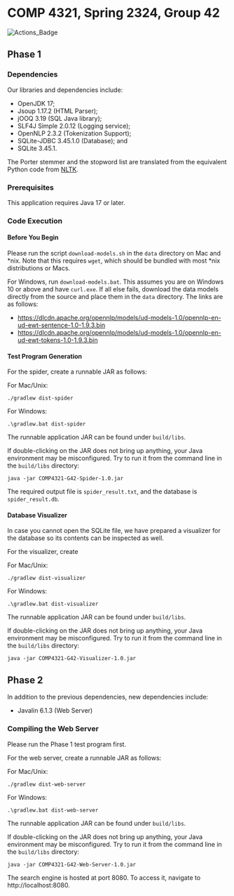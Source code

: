 # COMP 4321, Spring 2324, Group 42
![Actions_Badge](https://github.com/151044/COMP4321-G42/actions/workflows/test.yml/badge.svg)
## Phase 1
### Dependencies
Our libraries and dependencies include:
- OpenJDK 17;
- Jsoup 1.17.2 (HTML Parser);
- jOOQ 3.19 (SQL Java library);
- SLF4J Simple 2.0.12 (Logging service);
- OpenNLP 2.3.2 (Tokenization Support);
- SQLite-JDBC 3.45.1.0 (Database); and
- SQLite 3.45.1.

The Porter stemmer and the stopword list are translated from the equivalent Python code from [NLTK](https://www.nltk.org/).

### Prerequisites
This application requires Java 17 or later.

### Code Execution
#### Before You Begin
Please run the script `download-models.sh` in the `data` directory on Mac and *nix. Note that this requires `wget`, which should be bundled with most *nix distributions or Macs.

For Windows, run `download-models.bat`. This assumes you are on Windows 10 or above and have `curl.exe`. If all else fails, download the data models directly from the source and place them in the `data` directory.
The links are as follows:
- https://dlcdn.apache.org/opennlp/models/ud-models-1.0/opennlp-en-ud-ewt-sentence-1.0-1.9.3.bin
- https://dlcdn.apache.org/opennlp/models/ud-models-1.0/opennlp-en-ud-ewt-tokens-1.0-1.9.3.bin

#### Test Program Generation
For the spider, create a runnable JAR as follows:

For Mac/Unix:
```
./gradlew dist-spider
```

For Windows:
```
.\gradlew.bat dist-spider
```

The runnable application JAR can be found under `build/libs`.

If double-clicking on the JAR does not bring up anything, your Java environment may be misconfigured. Try to run it from the command line in the `build/libs` directory:
```
java -jar COMP4321-G42-Spider-1.0.jar
```

The required output file is `spider_result.txt`, and the database is `spider_result.db`.

#### Database Visualizer

In case you cannot open the SQLite file, we have prepared a visualizer for the database so its contents can be inspected as well.

For the visualizer, create

For Mac/Unix:
```
./gradlew dist-visualizer
```

For Windows:
```
.\gradlew.bat dist-visualizer
```

The runnable application JAR can be found under `build/libs`.

If double-clicking on the JAR does not bring up anything, your Java environment may be misconfigured. Try to run it from the command line in the `build/libs` directory:
```
java -jar COMP4321-G42-Visualizer-1.0.jar
```

## Phase 2
In addition to the previous dependencies, new dependencies include:
- Javalin 6.1.3 (Web Server)

### Compiling the Web Server
Please run the Phase 1 test program first.

For the web server, create a runnable JAR as follows:

For Mac/Unix:
```
./gradlew dist-web-server
```

For Windows:
```
.\gradlew.bat dist-web-server
```

The runnable application JAR can be found under `build/libs`.

If double-clicking on the JAR does not bring up anything, your Java environment may be misconfigured. Try to run it from the command line in the `build/libs` directory:
```
java -jar COMP4321-G42-Web-Server-1.0.jar
```

The search engine is hosted at port 8080. To access it, navigate to http://localhost:8080.